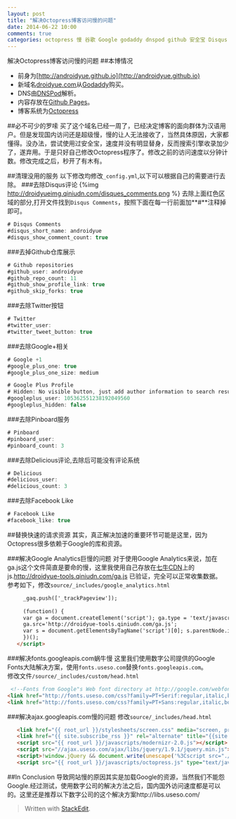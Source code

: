 ```yaml
---
layout: post
title: "解决Octopress博客访问慢的问题"
date: 2014-06-22 10:00
comments: true
categories: octopress 慢 谷歌 Google godaddy dnspod github 安全宝 Disqus Twitter Google+ Facebook pinboard delicious analytics fonts.googleapis.com ajax.googleapis.com libs.useso.com ajax.useso.com fonts.useso.com useso
---
```

解决Octopress博客访问慢的问题
##本博情况
  * 前身为[http://androidyue.github.io](http://androidyue.github.io)
  * 新域名[droidyue.com](http://droidyue.com)从[Godaddy](http://www.godaddy.com/?ci=90231)购买。
  * DNS由[DNSPod](https://www.dnspod.cn/)解析。
  * 内容存放在[Github Pages](https://pages.github.com/)。
  * 博客系统为[Octopress](http://octopress.org/)
<!--more-->
##必不可少的罗嗦
买了这个域名已经一周了，已经决定博客的面向群体为汉语用户。但是发现国内访问还是超级慢，慢的让人无法接收了，当然具体原因，大家都懂得。没办法，尝试使用过安全宝，速度并没有明显替身，反而搜索引擎收录加少了，遂弃用。于是只好自己修改Octopress程序了。修改之前的访问速度以分钟计数。修改完成之后，秒开了有木有。

##清理没用的服务
以下修改均修改`_config.yml`,以下可以根据自己的需要进行去除。
###去除Disqus评论
{%img http://droidyueimg.qiniudn.com/disques_comments.png %}
去除上面红色区域的部分,打开文件找到`Disqus Comments`，按照下面在每一行前面加**#**注释掉即可。
```java
# Disqus Comments
#disqus_short_name: androidyue
#disqus_show_comment_count: true 
```
###去掉Github仓库展示
```java
# Github repositories
#github_user: androidyue
#github_repo_count: 11
#github_show_profile_link: true
#github_skip_forks: true
```
###去除Twitter按钮
```java
# Twitter
#twitter_user: 
#twitter_tweet_button: true
```
###去除Google+相关
```java
# Google +1
#google_plus_one: true
#google_plus_one_size: medium

# Google Plus Profile
# Hidden: No visible button, just add author information to search results
#googleplus_user: 105362551238192049560
#googleplus_hidden: false
```
###去除Pinboard服务
```java
# Pinboard
#pinboard_user:
#pinboard_count: 3
```
###去除Delicious评论,去除后可能没有评论系统
```java
# Delicious
#delicious_user:
#delicious_count: 3
```
###去除Facebook Like
```java
# Facebook Like
#facebook_like: true 
```

##替换快速的请求资源
其实，真正解决加速的重要环节可能是这里，因为Octopress很多依赖于Google的库和资源。

###解决Google Analytics巨慢的问题
对于使用Google Analytics来说，加在ga.js这个文件简直是要命的慢，这里我使用自己存放在[七牛CDN](https://portal.qiniu.com/signup?code=3l8cqx1u74rbm)上的js.http://droidyue-tools.qiniudn.com/ga.js 已验证，完全可以正常收集数据。  
参考如下，修改`source/_includes/google_analytics.html`
```html
     _gaq.push(['_trackPageview']);
 
     (function() {
     var ga = document.createElement('script'); ga.type = 'text/javascript'; ga.async = true;
     ga.src='http://droidyue-tools.qiniudn.com/ga.js';
     var s = document.getElementsByTagName('script')[0]; s.parentNode.insertBefore(ga, s);
     })();
   </script>
```
###解决fonts.googleapis.com蜗牛慢
这里我们使用数字公司提供的Google Fonts大陆解决方案，使用`fonts.useso.com`替换`fonts.googleapis.com`。  
修改文件`/source/_includes/custom/head.html`
```html
 <!--Fonts from Google"s Web font directory at http://google.com/webfonts -->
<link href="http://fonts.useso.com/css?family=PT+Serif:regular,italic,bold,bolditalic" rel="stylesheet" type="text/css">
<link href="http://fonts.useso.com/css?family=PT+Sans:regular,italic,bold,bolditalic" rel="stylesheet" type="text/css">
```

###解决ajax.googleapis.com慢的问题
修改`source/_includes/head.html`
```html
   <link href="{{ root_url }}/stylesheets/screen.css" media="screen, projection" rel="stylesheet" type="text/css">
   <link href="{{ site.subscribe_rss }}" rel="alternate" title="{{site.title}}" type="application/atom+xml">
   <script src="{{ root_url }}/javascripts/modernizr-2.0.js"></script>
   <script src="//ajax.useso.com/ajax/libs/jquery/1.9.1/jquery.min.js"></script>
   <script>!window.jQuery && document.write(unescape('%3Cscript src="./javascripts/lib/jquery.min.js"%3E%3C/script%3E'))</script>
   <script src="{{ root_url }}/javascripts/octopress.js" type="text/javascript"></script>
```

##In Conclusion
导致网站慢的原因其实是加载Google的资源，当然我们不能怨Google.经过测试，使用数字公司的解决方法之后，国内国外访问速度都是可以的。这里还是推荐以下数字公司的这个解决方案http://libs.useso.com/  





> Written with [StackEdit](https://stackedit.io/).

